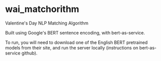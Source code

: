 # wai_matchorithm
Valentine's Day NLP Matching Algorithm

Built using Google's BERT sentence encoding, with bert-as-service. 

To run, you will need to download one of the English BERT pretrained models from their site, and run the server locally (instructions on bert-as-service github).
